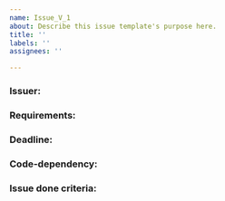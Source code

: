 ```yaml
---
name: Issue_V_1
about: Describe this issue template's purpose here.
title: ''
labels: ''
assignees: ''

---
```


### Issuer:
### Requirements:
### Deadline:
### Code-dependency:
### Issue done criteria:
